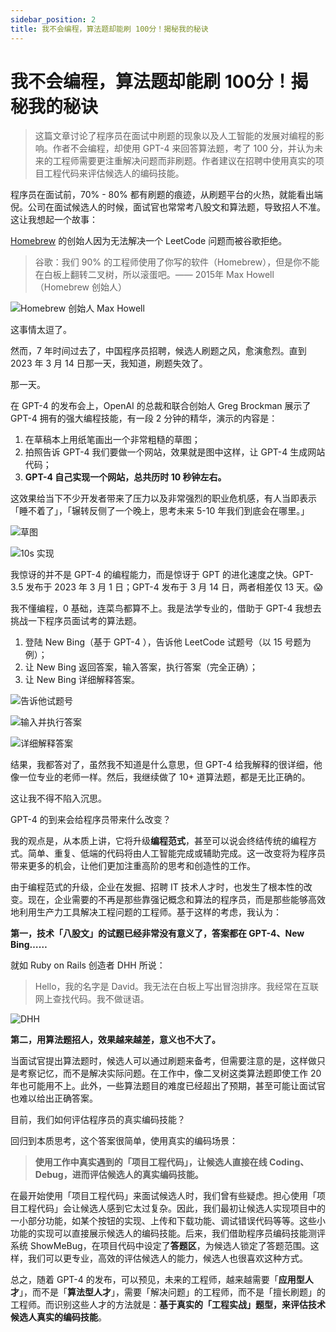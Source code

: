 ```yaml
---
sidebar_position: 2
title: 我不会编程，算法题却能刷 100分！揭秘我的秘诀
---
```




# 我不会编程，算法题却能刷 100分！揭秘我的秘诀

> 这篇文章讨论了程序员在面试中刷题的现象以及人工智能的发展对编程的影响。作者不会编程，却使用 GPT-4 来回答算法题，考了 100 分，并认为未来的工程师需要更注重解决问题而非刷题。作者建议在招聘中使用真实的项目工程代码来评估候选人的编码技能。
> 

程序员在面试前，70% - 80% 都有刷题的痕迹，从刷题平台的火热，就能看出端倪。公司在面试候选人的时候，面试官也常常考八股文和算法题，导致招人不准。这让我想起一个故事：

[Homebrew](https://en.wikipedia.org/wiki/Homebrew_%28package_manager%29) 的创始人因为无法解决一个 LeetCode 问题而被谷歌拒绝。

> 谷歌：我们 90% 的工程师使用了你写的软件（Homebrew），但是你不能在白板上翻转二叉树，所以滚蛋吧。—— 2015年 Max Howell（Homebrew 创始人）
> 

![Homebrew 创始人 Max Howell](https://ipic.qinglion.com/20230320173545)

这事情太逗了。

然而，7 年时间过去了，中国程序员招聘，候选人刷题之风，愈演愈烈。直到 2023 年 3 月 14 日那一天，我知道，刷题失效了。

那一天。

在 GPT-4 的发布会上，OpenAI 的总裁和联合创始人 Greg Brockman 展示了 GPT-4 拥有的强大编程技能，有一段 2 分钟的精华，演示的内容是：

1. 在草稿本上用纸笔画出一个非常粗糙的草图；
2. 拍照告诉 GPT-4 我们要做一个网站，效果就是图中这样，让 GPT-4 生成网站代码；
3. **GPT-4 自己实现一个网站，总共历时 10 秒钟左右。**

这效果给当下不少开发者带来了压力以及非常强烈的职业危机感，有人当即表示「睡不着了」，「辗转反侧了一个晚上，思考未来 5-10 年我们到底会在哪里。」

![草图](https://ipic.qinglion.com/20230320174703)

![10s 实现](https://ipic.qinglion.com/20230320174739)

我惊讶的并不是 GPT-4 的编程能力，而是惊讶于 GPT 的进化速度之快。GPT-3.5 发布于 2023 年 3 月 1 日；GPT-4 发布于 3 月 14 日，两者相差仅 13 天。😱

我不懂编程，0 基础，连菜鸟都算不上。我是法学专业的，借助于 GPT-4 我想去挑战一下程序员面试考的算法题。

1. 登陆 New Bing（基于 GPT-4 ），告诉他 LeetCode 试题号（以 15 号题为例）；
2. 让 New Bing 返回答案，输入答案，执行答案（完全正确）；
3. 让 New Bing 详细解释答案。

![告诉他试题号](https://ipic.qinglion.com/20230320164951)

![输入并执行答案](https://ipic.qinglion.com/20230320165602)

![详细解释答案](https://ipic.qinglion.com/20230320170019)


结果，我都答对了，虽然我不知道是什么意思，但 GPT-4 给我解释的很详细，他像一位专业的老师一样。然后，我继续做了 10+ 道算法题，都是无比正确的。

这让我不得不陷入沉思。

GPT-4 的到来会给程序员带来什么改变？

我的观点是，从本质上讲，它将升级**编程范式**，甚至可以说会终结传统的编程方式。简单、重复、低端的代码将由人工智能完成或辅助完成。这一改变将为程序员带来更多的机会，让他们更加注重高阶的思考和创造性的工作。

由于编程范式的升级，企业在发掘、招聘 IT 技术人才时，也发生了根本性的改变。现在，企业需要的不再是那些靠强记概念和算法的程序员，而是那些能够高效地利用生产力工具解决工程问题的工程师。基于这样的考虑，我认为：

**第一，技术「八股文」的试题已经非常没有意义了，答案都在 GPT-4、New Bing……**

就如 Ruby on Rails 创造者 DHH 所说：

> Hello，我的名字是 David。我无法在白板上写出冒泡排序。我经常在互联网上查找代码。我不做谜语。
> 

![DHH](https://ipic.qinglion.com/20230322122824)

**第二，用算法题招人，效果越来越差，意义也不大了。**

当面试官提出算法题时，候选人可以通过刷题来备考，但需要注意的是，这样做只是考察记忆，而不是解决实际问题。在工作中，像二叉树这类算法题即使工作 20 年也可能用不上。此外，一些算法题目的难度已经超出了预期，甚至可能让面试官也难以给出正确答案。

目前，我们如何评估程序员的真实编码技能？

回归到本质思考，这个答案很简单，使用真实的编码场景：

> **使用工作中真实遇到的「项目工程代码」，让候选人直接在线 Coding、Debug，进而评估候选人的真实编码技能。**
> 

在最开始使用「项目工程代码」来面试候选人时，我们曾有些疑虑。担心使用「项目工程代码」会让候选人感到它太过复杂。因此，我们最初让候选人实现项目中的一小部分功能，如某个按钮的实现、上传和下载功能、调试错误代码等等。这些小功能的实现可以直接展示候选人的编码技能。后来，我们借助程序员编码技能测评系统 ShowMeBug，在项目代码中设定了**答题区**，为候选人锁定了答题范围。这样，我们可以更专业，高效的评估候选人的能力，候选人也很喜欢这种方式。

总之，随着 GPT-4 的发布，可以预见，未来的工程师，越来越需要「**应用型人才**」，而不是「**算法型人才**」，需要「解决问题」的工程师，而不是「擅长刷题」的工程师。而识别这些人才的方法就是：**基于真实的「工程实战」题型，来评估技术候选人真实的编码技能**。